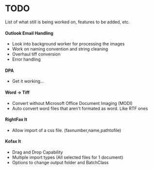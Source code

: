 TODO
====

List of what still is being worked on, features to be added, etc.



#### Outlook Email Handling

* Look into background worker for processing the images
* Work on naming convention and string cleaning
* Overhaul tiff conversion
* Error handling

#### DPA

* Get it working...

#### Word -> Tiff

* Convert without Microsoft Office Document Imaging (MODI)
* Auto convert word files that aren't formated as word. Like RTF ones

#### RightFax It

* Allow import of a css file. (faxnumber,name,pathtofile)

#### Kofax It

* Drag and Drop Capability
* Multiple import types (All selected files for 1 document)
* Options to change output folder and BatchClass
